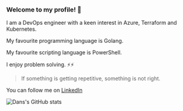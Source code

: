### Welcome to my profile! 👋

I am a DevOps engineer with a keen interest in Azure, Terraform and Kubernetes. 

My favourite programming language is Golang.

My favourite scripting language is PowerShell.

I enjoy problem solving. ⚡⚡

> If something is getting repetitive, something is not right. 

You can follow me on [LinkedIn](https://uk.linkedin.com/in/daniel-mabbett-6364aa108)

![Dans's GitHub stats](https://github-readme-stats.vercel.app/api?username=danielmabbett&theme=dark&show_icons=true&count_private=true)

<!--
**DanielMabbett/danielmabbett** is a ✨ _special_ ✨ repository because its `README.md` (this file) appears on your GitHub profile.

Here are some ideas to get you started:

- 🔭 I’m currently working on ...
- 🌱 I’m currently learning ...
- 👯 I’m looking to collaborate on ...
- 🤔 I’m looking for help with ...
- 💬 Ask me about ...
- 📫 How to reach me: ...
- 😄 Pronouns: ...
- ⚡ Fun fact: ...
-->
